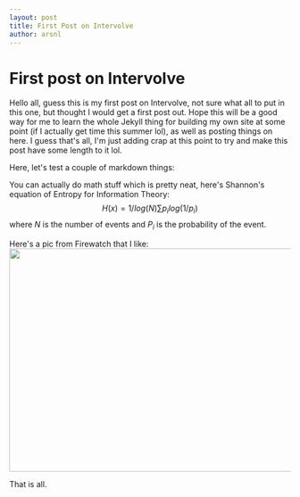 ```yaml
---
layout: post
title: First Post on Intervolve
author: arsnl
---
```

# First post on Intervolve

Hello all, guess this is my first post on Intervolve, not sure what all to put in this one, but thought I would get a first post out. Hope this will be a good way for me to learn the whole Jekyll thing for building my own site at some point (if I actually get time this summer lol), as well as posting things on here. I guess that's all, I'm just adding crap at this point to try and make this post have some length to it lol.

Here, let's test a couple of markdown things:

You can actually do math stuff which is pretty neat, here's Shannon's equation of Entropy for Information Theory:
$$
H(x) = 1/log(N)\sum p_i log(1/p_i)
$$
where *N* is the number of events and *P<sub>i</sub>* is the probability of the event.

Here's a pic from Firewatch that I like:
<img align="center" width="600" height="400" src="/blogs/arsnl/assets/images/fwmix.jpeg">

That is all.

